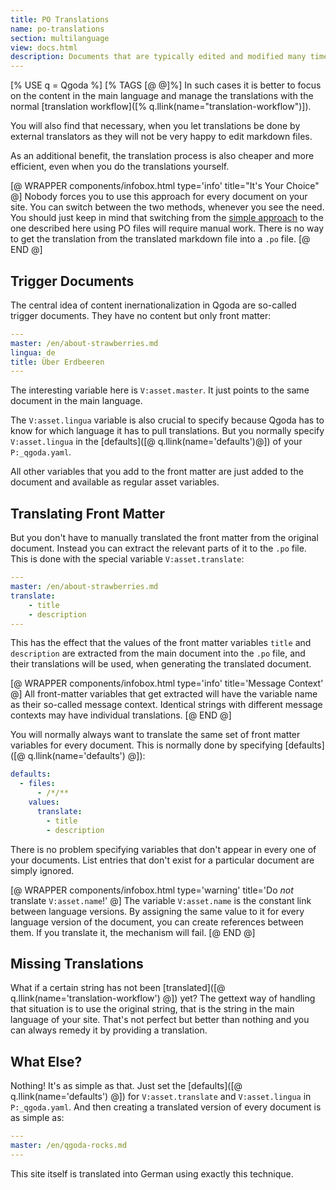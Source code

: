 ```yaml
---
title: PO Translations 
name: po-translations 
section: multilanguage
view: docs.html
description: Documents that are typically edited and modified many times during their life-cycle should better be translated in manageable chunks using a sophisticated translation workflow with a professional toolset.
---
```

[% USE q = Qgoda %]
[% TAGS [@ @]%]
In such cases it is better to focus on the content in 
the main language and manage the translations with the 
normal
[translation workflow]([% q.llink(name="translation-workflow")]).

You will also find that necessary, when you let 
translations be done by external translators as they 
will not be very happy to edit markdown files.

As an additional benefit, the translation process is 
also cheaper and more efficient, even when you do the
translations yourself.

[@ WRAPPER components/infobox.html
           type='info' title="It's Your Choice" @]
Nobody forces you to use this approach for every document on your site. You
can switch between the two methods, whenever you see the need. You should
just keep in mind that switching from the
<a href="[@ q.llink(name='simple-content-translation') @]">simple
approach</a> to the one described here using PO files will require manual work.
There is no way to get the translation from the translated markdown file into a
`.po` file.
[@ END @]

## Trigger Documents

The central idea of content inernationalization in Qgoda are so-called trigger documents.  They have no content 
but only <q-term>front matter</q-term>:

```yaml
---
master: /en/about-strawberries.md
lingua: de
title: Über Erdbeeren
---
```

The interesting variable here is `V:asset.master`. It just
points to the same document in the main language.

The `V:asset.lingua` variable is also crucial to specify because Qgoda has to
know for which language it has to pull translations. But you normally specify
`V:asset.lingua` in the [defaults]([@ q.llink(name='defaults')@])
of your `P:_qgoda.yaml`.

All other variables that you add to the front matter are
just added to the document and available as regular
asset variables.

## Translating Front Matter

But you don't have to manually translated the front
matter from the original document. Instead you can
extract the relevant parts of it to the `.po`
file.  This is done with the special variable
`V:asset.translate`:

```yaml
---
master: /en/about-strawberries.md
translate:
    - title
    - description
---
```

This has the effect that the values of the front matter 
variables `title` and `description` are extracted from
the main document into the `.po` file, and their 
translations will be used, when generating the 
translated document.

[@ WRAPPER components/infobox.html
           type='info' title='Message Context' @]
All front-matter variables that get extracted will have the variable name
as their so-called message context. Identical strings with different 
message contexts may have individual translations.
[@ END @]

You will normally always want to translate the same set of front matter
variables for every document. This is normally done by specifying
[defaults]([@ q.llink(name='defaults') @]):

```yaml
defaults:
  - files:
      - /*/**
    values:
      translate:
        - title
        - description
```

There is no problem specifying variables that don't appear in every one of
your documents. List entries that don't exist for a particular document are
simply ignored.

[@ WRAPPER components/infobox.html
           type='warning' title='Do <em>not</em> translate <code>V:asset.name</code>!' @]
The variable <code>V:asset.name</code> is the constant link between language
versions. By assigning the same value to it for every language version of the
document, you can create references between them. If you translate it, the
mechanism will fail.
[@ END @]

## Missing Translations

What if a certain string has not been 
[translated]([@ q.llink(name='translation-workflow') @]) yet? The gettext way of
handling that situation is to use the original string, that is the string
in the main language of your site. That's not perfect but better than nothing
and you can always remedy it by providing a translation.

## What Else?

Nothing! It's as simple as that. Just set the
[defaults]([@ q.llink(name='defaults') @]) for `V:asset.translate` and
`V:asset.lingua` in `P:_qgoda.yaml`. And then creating a translated version
of every document is as simple as:

```yaml
---
master: /en/qgoda-rocks.md
---
```

This site itself is translated into German using exactly this technique.
